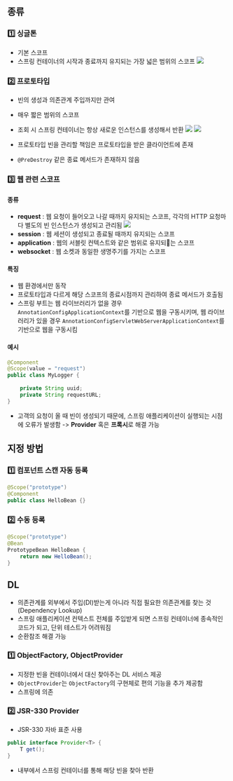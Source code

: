 ## 종류
### 1️⃣ 싱글톤
- 기본 스코프
- 스프링 컨테이너의 시작과 종료까지 유지되는 가장 넓은 범위의 스코프
![](https://i.imgur.com/KaAlGX0.png)

### 2️⃣ 프로토타입
- 빈의 생성과 의존관계 주입까지만 관여
- 매우 짧은 범위의 스코프

- 조회 시 스프링 컨테이너는 항상 새로운 인스턴스를 생성해서 반환
	![](https://i.imgur.com/jzs78r4.png)
	![](https://i.imgur.com/JennW7r.png)
- 프로토타입 빈을 관리할 책임은 프로토타입을 받은 클라이언트에 존재
- `@PreDestroy` 같은 종료 메서드가 존재하지 않음
### 3️⃣ 웹 관련 스코프
#### 종류
- **request** : 웹 요청이 들어오고 나갈 때까지 유지되는 스코프, 각각의 HTTP 요청마다 별도의 빈 인스턴스가 생성되고 관리됨
  ![](https://i.imgur.com/gZ69vMB.png)
- **session** : 웹 세션이 생성되고 종료될 때까지 유지되는 스코프
- **application** : 웹의 서블릿 컨텍스트와 같은 범위로 유지되는 스코프
- **websocket** : 웹 소켓과 동일한 생명주기를 가지는 스코프
#### 특징
- 웹 환경에서만 동작
- 프로토타입과 다르게 해당 스코프의 종료시점까지 관리하여 종료 메서드가 호출됨
- 스프링 부트는 웹 라이브러리가 없을 경우 `AnnotationConfigApplicationContext`를 기반으로 웹을 구동시키며, 
  웹 라이브러리가 있을 경우 `AnnotationConfigServletWebServerApplicationContext`를 기반으로 웹을 구동시킴
#### 예시
```java
@Component  
@Scope(value = "request")  
public class MyLogger {  
  
    private String uuid;  
    private String requestURL;
}
```
- 고객의 요청이 올 때 빈이 생성되기 때문에, 스프링 애플리케이션이 실행되는 시점에 오류가 발생함 -> **Provider** 혹은 **프록시**로 해결 가능
## 지정 방법
### 1️⃣ 컴포넌트 스캔 자동 등록
```java
@Scope("prototype")
@Component
public class HelloBean {}
```
### 2️⃣ 수동 등록
```java
@Scope("prototype")
@Bean
PrototypeBean HelloBean {
	return new HelloBean();
}
```
## DL
- 의존관계를 외부에서 주입(DI)받는게 아니라 직접 필요한 의존관계를 찾는 것(Dependency Lookup)
- 스프링 애플리케이션 컨텍스트 전체를 주입받게 되면 스프링 컨테이너에 종속적인 코드가 되고, 단위 테스트가 어려워짐
- 순환참조 해결 가능
### 1️⃣ ObjectFactory, ObjectProvider
- 지정한 빈을 컨테이너에서 대신 찾아주는 DL 서비스 제공
- `ObjectProvider`는 `ObjectFactory`의 구현체로 편의 기능을 추가 제공함
- 스프링에 의존
### 2️⃣ JSR-330 Provider
- JSR-330 자바 표준 사용
```java
public interface Provider<T> {  
    T get();  
}
```
- 내부에서 스프링 컨테이너를 통해 해당 빈을 찾아 반환